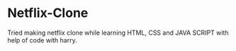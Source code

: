 # Netflix-Clone
Tried making netflix clone while learning HTML, CSS and JAVA SCRIPT with help of code with harry.
